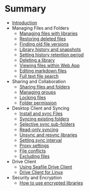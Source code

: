# Summary

* [Introduction](README.md)
* Managing Files and Folders
   * [Managing files with libraries](file_folder_managing/libraries_managing)
   * [Restoring deleted files](file_folder_managing/restoring_deleted_files)
   * [Finding old file versions](file_folder_managing/finding_older_version_files)
   * [Library history and snapshots](file_folder_managing/library_history_and_snapshots)
   * [Setting history retention period](file_folder_managing/setting_library_history)
   * [Deleting a library](file_folder_managing/deleting_a_library)
   * [Viewing files within Web App](file_folder_managing/viewing_files_within_web_app)
   * [Editing markdown files](file_folder_managing/editing_markdown_files)
   * [Full text file search](file_folder_managing/full-text_file_search)
* Sharing and Collaboration
   * [Sharing files and folders](sharing_collaboration/sharing_files_and_folders)
   * [Managing groups](sharing_collaboration/groups_managing)
   * [Locking files](sharing_collaboration/file_locking)
   * [Folder permission](sharing_collaboration/folder_permission)
* Desktop Client and Syncing
   * [Install and sync Files](syncing_client/install_sync)
   * [Syncing existing folders](syncing_client/syncing_existing_folders)
   * [Selective sync sub-folders](syncing_client/selective_sync_sub-folders)
   * [Read-only syncing](syncing_client/read-only_syncing)
   * [Unsync and resync libraries](syncing_client/unsync_and_resync_library)
   * [Setting sync interval](syncing_client/setting_sync_interval)
   * [Proxy settings](syncing_client/proxy_settings)
   * [File conflicts](syncing_client/file_conflicts)
   * [Excluding files](syncing_client/excluding_files)
* Drive Client
   * [Using Seafile Drive Client](drive_client/using_drive_client)
   * [Drive Client for Linux](drive_client/drive_client_for_linux)
* Security and Encryption
   * [How to use encrypted libraries](security_and_encryption/use_encrypted_libraries)

